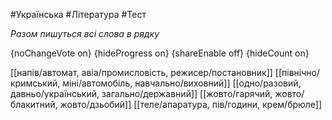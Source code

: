 #Українська #Література #Тест

*Разом пишуться всі слова в рядку*

{noChangeVote on}
{hideProgress on}
{shareEnable off}
{hideCount on}

[[напів/автомат, авіа/промисловість, режисер/постановник]]
[[північно/кримський, міні/автомобіль, навчально/виховний]]
[[одно/разовий, давньо/український, загально/державний]]
[[жовто/гарячий, жовто/блакитний, жовто/дзьобий]]
[[теле/апаратура, пів/години, крем/брюле]]

